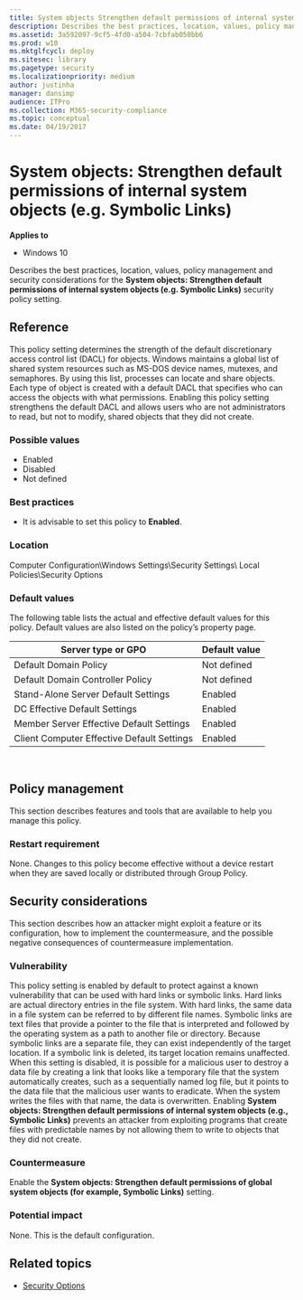 ```yaml
---
title: System objects Strengthen default permissions of internal system objects (e.g. Symbolic Links) (Windows 10)
description: Describes the best practices, location, values, policy management and security considerations for the System objects Strengthen default permissions of internal system objects (e.g. Symbolic Links) security policy setting.
ms.assetid: 3a592097-9cf5-4fd0-a504-7cbfab050bb6
ms.prod: w10
ms.mktglfcycl: deploy
ms.sitesec: library
ms.pagetype: security
ms.localizationpriority: medium
author: justinha
manager: dansimp
audience: ITPro
ms.collection: M365-security-compliance
ms.topic: conceptual
ms.date: 04/19/2017
---
```


# System objects: Strengthen default permissions of internal system objects (e.g. Symbolic Links)

**Applies to**
-   Windows 10

Describes the best practices, location, values, policy management and security considerations for the **System objects: Strengthen default permissions of internal system objects (e.g. Symbolic Links)** security policy setting.

## Reference

This policy setting determines the strength of the default discretionary access control list (DACL) for objects. Windows maintains a global list of shared system resources such as MS-DOS device names, mutexes, and semaphores. By using this list, processes can locate and share objects. Each type of object is created with a default DACL that specifies who can access the objects with what permissions. Enabling this policy setting strengthens the default DACL and allows users who are not administrators to read, but not to modify, shared objects that they did not create.

### Possible values

-   Enabled
-   Disabled
-   Not defined

### Best practices

-   It is advisable to set this policy to **Enabled**.

### Location

Computer Configuration\\Windows Settings\\Security Settings\\ Local Policies\\Security Options

### Default values

The following table lists the actual and effective default values for this policy. Default values are also listed on the policy’s property page.

| Server type or GPO | Default value |
| - | - |
| Default Domain Policy| Not defined| 
| Default Domain Controller Policy | Not defined| 
| Stand-Alone Server Default Settings | Enabled |
| DC Effective Default Settings | Enabled| 
| Member Server Effective Default Settings| Enabled| 
| Client Computer Effective Default Settings | Enabled| 
 
## Policy management

This section describes features and tools that are available to help you manage this policy.

### Restart requirement

None. Changes to this policy become effective without a device restart when they are saved locally or distributed through Group Policy.

## Security considerations

This section describes how an attacker might exploit a feature or its configuration, how to implement the countermeasure, and the possible negative consequences of countermeasure implementation.

### Vulnerability

This policy setting is enabled by default to protect against a known vulnerability that can be used with hard links or symbolic links. Hard links are actual directory entries in the file system. With hard links, the same data in a file system can be referred to by different file names. Symbolic links are text files that provide a pointer to the file that is interpreted and followed by the operating system as a path to another file or directory. Because symbolic links are a separate file, they can exist independently of the target location. If a symbolic link is deleted, its target location remains unaffected. When this setting is disabled, it is possible for a malicious user to destroy a data file by creating a link that looks like a temporary file that the system automatically creates, such as a sequentially named log file, but it points to the data file that the malicious user wants to eradicate. When the system writes the files with that name, the data is overwritten. Enabling **System objects: Strengthen default permissions of internal system objects (e.g., Symbolic Links)** prevents an attacker from exploiting programs that create files with predictable names by not allowing them to write to objects that they did not create.

### Countermeasure

Enable the **System objects: Strengthen default permissions of global system objects (for example, Symbolic Links)** setting.

### Potential impact

None. This is the default configuration.

## Related topics

- [Security Options](security-options.md)
